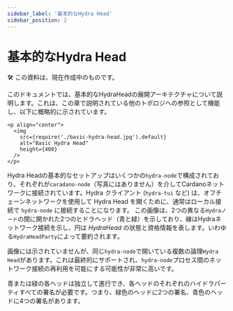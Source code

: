 ```yaml
---
sidebar_label: '基本的なHydra Head'
sidebar_position: 2
---
```


# 基本的なHydra Head

:hammer_and_wrench:  この資料は、現在作成中のものです。

このドキュメントでは、基本的なHydraHeadの展開アーキテクチャについて説明します。これは、この章で説明されている他のトポロジへの参照として機能し、以下に概略的に示されています。

```mdx-code-block
<p align="center">
  <img
    src={require('./basic-hydra-head.jpg').default}
    alt="Basic Hydra Head"
    height={400}
  />
</p>
```

Hydra Headの基本的なセットアップはいくつかの`hydra-node`で構成されており、それぞれが`caradano-node`（写真にはありません）を介してCardanoネットワークに接続されています。Hydra クライアント (`hydra-tui` など) は、オフチェーンネットワークを使用して Hydra Head を開くために、通常はローカル接続で `hydra-node` に接続することになります。 この画像は、2つの異なる`Hydraノード`の間に開かれた2つのヒドラヘッド（青と緑）を示しており、線はHydraネットワーク接続を示し、円は _HydraHead_ の状態と資格情報を表します。いわゆる`HydraHeadParty`によって要約されます。

画像には示されていませんが、同じ`hydra-node`で開いている複数の論理`Hydra Head`があります。これは最終的にサポートされ、`hydra-node`プロセス間のネットワーク接続の再利用を可能にする可能性が非常に高いです。

青または緑の各ヘッドは独立して進行でき、各ヘッドのそれぞれのハイドラパーティすべての署名が必要です。つまり、緑色のヘッドに2つの署名、青色のヘッドに4つの署名があります。
